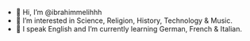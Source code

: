 - 👋 Hi, I’m @ibrahimmelihhh
- 👀 I’m interested in Science, Religion, History, Technology & Music.
- 🌱 I speak English and I’m currently learning German, French & Italian.
